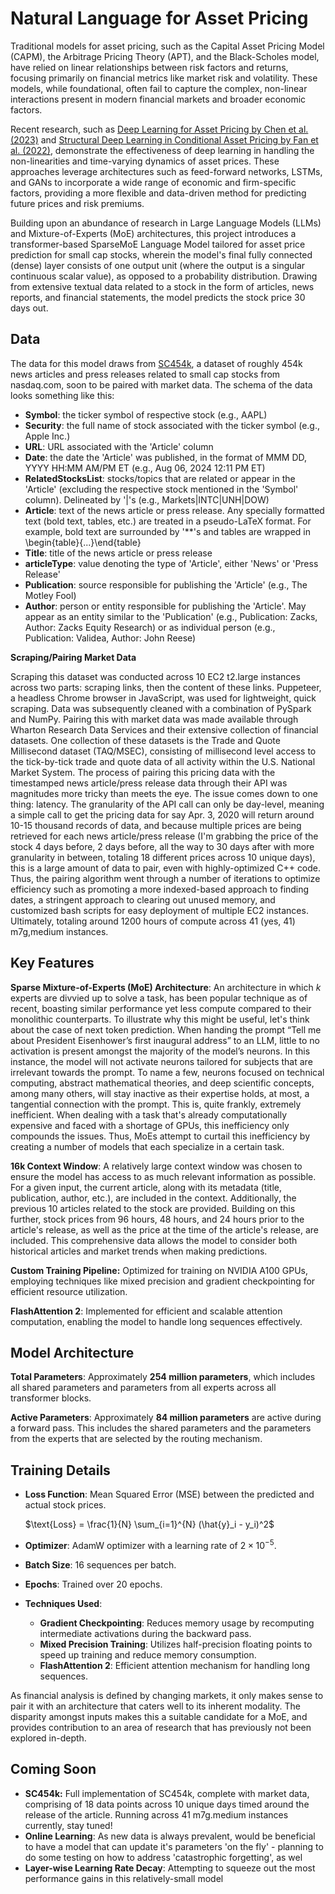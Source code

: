 # Natural Language for Asset Pricing

Traditional models for asset pricing, such as the Capital Asset Pricing Model (CAPM), the Arbitrage Pricing Theory (APT), and the Black-Scholes model, have relied on linear relationships between risk factors and returns, focusing primarily on financial metrics like market risk and volatility. These models, while foundational, often fail to capture the complex, non-linear interactions present in modern financial markets and broader economic factors.

Recent research, such as [Deep Learning for Asset Pricing by Chen et al. (2023)](https://arxiv.org/abs/1904.00745) and [Structural Deep Learning in Conditional Asset Pricing by Fan et al. (2022)](https://papers.ssrn.com/sol3/papers.cfm?abstract_id=4117882), demonstrate the effectiveness of deep learning in handling the non-linearities and time-varying dynamics of asset prices. These approaches leverage architectures such as feed-forward networks, LSTMs, and GANs to incorporate a wide range of economic and firm-specific factors, providing a more flexible and data-driven method for predicting future prices and risk premiums.

Building upon an abundance of research in Large Language Models (LLMs) and Mixture-of-Experts (MoE) architectures, this project introduces a transformer-based SparseMoE Language Model tailored for asset price prediction for small cap stocks, wherein the model's final fully connected (dense) layer consists of one output unit (where the output is a singular continuous scalar value), as opposed to a probability distribution. Drawing from extensive textual data related to a stock in the form of articles, news reports, and financial statements, the model predicts the stock price 30 days out.

## Data

The data for this model draws from [SC454k](https://huggingface.co/datasets/nbettencourt/SC454k), a dataset of roughly 454k news articles and press releases related to small cap stocks from nasdaq.com, soon to be paired with market data.  The schema of the data looks something like this:

- **Symbol**: the ticker symbol of respective stock (e.g., AAPL)
- **Security**: the full name of stock associated with the ticker symbol (e.g., Apple Inc.)
- **URL**: URL associated with the 'Article' column
- **Date**: the date the 'Article' was published, in the format of MMM DD, YYYY HH:MM AM/PM ET (e.g., Aug 06, 2024 12:11 PM ET)
- **RelatedStocksList**: stocks/topics that are related or appear in the 'Article' (excluding the respective stock mentioned in the 'Symbol' column). Delineated by '|'s (e.g., Markets|INTC|UNH|DOW)
- **Article**: text of the news article or press release. Any specially formatted text (bold text, tables, etc.) are treated in a pseudo-LaTeX format. For example, bold text are surrounded by '**'s and tables are wrapped in \begin{table}{...}\end{table}
- **Title**: title of the news article or press release
- **articleType**: value denoting the type of 'Article', either 'News' or 'Press Release'
- **Publication**: source responsible for publishing the 'Article' (e.g., The Motley Fool)
- **Author**: person or entity responsible for publishing the 'Article'. May appear as an entity similar to the 'Publication' (e.g., Publication: Zacks, Author: Zacks Equity Research) or as individual person (e.g., Publication: Validea, Author: John Reese)
  
**Scraping/Pairing Market Data**

Scraping this dataset was conducted across 10 EC2 t2.large instances across two parts: scraping links, then the content of these links. Puppeteer, a headless Chrome browser in JavaScript, was used for lightweight, quick scraping. Data was subsequently cleaned with a combination of PySpark and NumPy. Pairing this with market data was made available through Wharton Research Data Services and their extensive collection of financial datasets. One collection of these datasets is the Trade and Quote Millisecond dataset (TAQ/MSEC), consisting of millisecond level access to the tick-by-tick trade and quote data of all activity within the U.S. National Market System. The process of pairing this pricing data with the timestamped news article/press release data through their API was magnitudes more tricky than meets the eye. The issue comes down to one thing: latency. The granularity of the API call can only be day-level, meaning a simple call to get the pricing data for say Apr. 3, 2020 will return around 10-15 thousand records of data, and because multiple prices are being retrieved for each news article/press release (I'm grabbing the price of the stock 4 days before, 2 days before, all the way to 30 days after with more granularity in between, totaling 18 different prices across 10 unique days), this is a large amount of data to pair, even with highly-optimized C++ code. Thus, the pairing algorithm went through a number of iterations to optimize efficiency such as promoting a more indexed-based approach to finding dates, a stringent approach to clearing out unused memory, and customized bash scripts for easy deployment of multiple EC2 instances. Ultimately, totaling around 1200 hours of compute across 41 (yes, 41) m7g,medium instances.

## Key Features

**Sparse Mixture-of-Experts (MoE) Architecture**: An architecture in which $k$ experts are divvied up to solve a task, has been popular technique as of recent, boasting similar performance yet less compute compared to their monolithic counterparts. To illustrate why this might be useful, let's think about the case of next token prediction. When handing the prompt “Tell me about President Eisenhower’s first inaugural address” to an LLM, little to no activation is present amongst the majority of the model’s neurons. In this instance, the model will not activate neurons tailored for subjects that are irrelevant towards the prompt. To name a few, neurons focused on technical computing, abstract mathematical theories, and deep scientific concepts, among many others, will stay inactive as their expertise holds, at most, a tangential connection with the prompt. This is, quite frankly, extremely inefficient. When dealing with a task that's already computationally expensive and faced with a shortage of GPUs, this inefficiency only compounds the issues. Thus, MoEs attempt to curtail this inefficiency by creating a number of models that each specialize in a certain task.

**16k Context Window**: A relatively large context window was chosen to ensure the model has access to as much relevant information as possible. For a given input, the current article, along with its metadata (title, publication, author, etc.), are included in the context. Additionally, the previous 10 articles related to the stock are provided. Building on this further, stock prices from 96 hours, 48 hours, and 24 hours prior to the article's release, as well as the price at the time of the article's release, are included. This comprehensive data allows the model to consider both historical articles and market trends when making predictions.

**Custom Training Pipeline:** Optimized for training on NVIDIA A100 GPUs, employing techniques like mixed precision and gradient checkpointing for efficient resource utilization.

**FlashAttention 2**: Implemented for efficient and scalable attention computation, enabling the model to handle long sequences effectively.

## Model Architecture

**Total Parameters**: Approximately **254 million parameters**, which includes all shared parameters and parameters from all experts across all transformer blocks.

**Active Parameters**: Approximately **84 million parameters** are active during a forward pass. This includes the shared parameters and the parameters from the experts that are selected by the routing mechanism.

## Training Details

- **Loss Function**: Mean Squared Error (MSE) between the predicted and actual stock prices.

  $\text{Loss} = \frac{1}{N} \sum_{i=1}^{N} (\hat{y}_i - y_i)^2$

- **Optimizer**: AdamW optimizer with a learning rate of $2 \times 10^{-5}$.

- **Batch Size**: 16 sequences per batch.

- **Epochs**: Trained over 20 epochs.

- **Techniques Used**:
  - **Gradient Checkpointing**: Reduces memory usage by recomputing intermediate activations during the backward pass.
  - **Mixed Precision Training**: Utilizes half-precision floating points to speed up training and reduce memory consumption.
  - **FlashAttention 2**: Efficient attention mechanism for handling long sequences.

 As financial analysis is defined by changing markets, it only makes sense to pair it with an architecture that caters well to its inherent modality. The disparity amongst inputs makes this a suitable candidate for a MoE, and provides contribution to an area of research that has previously not been explored in-depth.

 ## Coming Soon

 - **SC454k:** Full implementation of SC454k, complete with market data, comprising of 18 data points across 10 unique days timed around the release of the article. Running across 41 m7g.medium instances currently, stay tuned!
 - **Online Learning**: As new data is always prevalent, would be beneficial to have a model that can update it's parameters 'on the fly' - planning to do some testing on how to address 'catastrophic forgetting', as wel
 - **Layer-wise Learning Rate Decay**: Attempting to squeeze out the most performance gains in this relatively-small model
